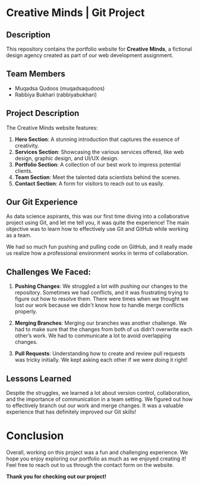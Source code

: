 # Creative Minds | Git Project

## Description

This repository contains the portfolio website for **Creative Minds**, a fictional design agency created as part of our web development assignment.

## Team Members

- Muqadsa Qudoos (muqadsaqudoos)
- Rabbiya Bukhari (rabbiyabukhari)

## Project Description

The Creative Minds website features:

1. **Hero Section**: A stunning introduction that captures the essence of creativity.
2. **Services Section**: Showcasing the various services offered, like web design, graphic design, and UI/UX design.
3. **Portfolio Section**: A collection of our best work to impress potential clients.
4. **Team Section**: Meet the talented data scientists behind the scenes.
5. **Contact Section**: A form for visitors to reach out to us easily.

## Our Git Experience

As data science aspirants, this was our first time diving into a collaborative project using Git, and let me tell you, it was quite the experience! The main objective was to learn how to effectively use Git and GitHub while working as a team. 

We had so much fun pushing and pulling code on GitHub, and it really made us realize how a professional environment works in terms of collaboration. 

## Challenges We Faced:

1. **Pushing Changes**: We struggled a lot with pushing our changes to the repository. Sometimes we had conflicts, and it was frustrating trying to figure out how to resolve them. There were times when we thought we lost our work because we didn't know how to handle merge conflicts properly.
   
2. **Merging Branches**: Merging our branches was another challenge. We had to make sure that the changes from both of us didn’t overwrite each other’s work. We had to communicate a lot to avoid overlapping changes.
   
3. **Pull Requests**: Understanding how to create and review pull requests was tricky initially. We kept asking each other if we were doing it right!

## Lessons Learned

Despite the struggles, we learned a lot about version control, collaboration, and the importance of communication in a team setting. We figured out how to effectively branch out our work and merge changes. It was a valuable experience that has definitely improved our Git skills!

# Conclusion

Overall, working on this project was a fun and challenging experience. We hope you enjoy exploring our portfolio as much as we enjoyed creating it! Feel free to reach out to us through the contact form on the website.

**Thank you for checking out our project!**